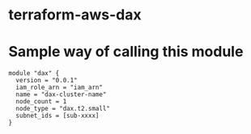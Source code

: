 # terraform-aws-dax
# Sample way of calling this module

```
module "dax" {
  version = "0.0.1"
  iam_role_arn = "iam_arn"
  name = "dax-cluster-name"
  node_count = 1
  node_type = "dax.t2.small"
  subnet_ids = [sub-xxxx]
}
```